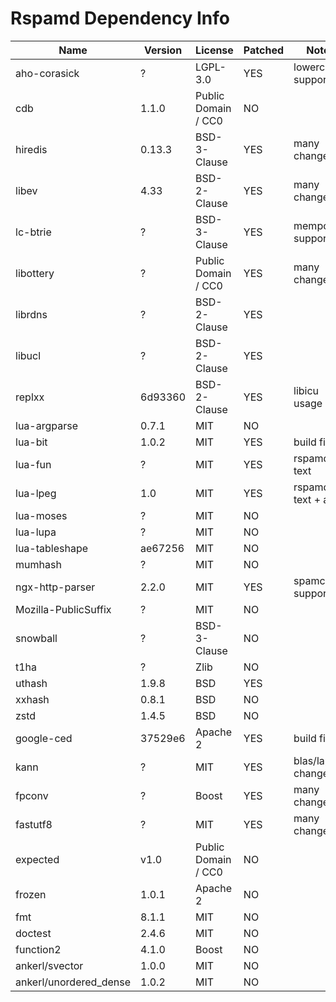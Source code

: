 # Rspamd Dependency Info

| Name                   | Version | License             | Patched | Notes              |
|------------------------|---------|---------------------| ---     | ---                |
| aho-corasick           | ?       | LGPL-3.0            | YES     | lowercase support  |
| cdb                    | 1.1.0   | Public Domain / CC0 | NO      |                    |
| hiredis                | 0.13.3  | BSD-3-Clause        | YES     | many changes       |
| libev                  | 4.33    | BSD-2-Clause        | YES     | many changes       |
| lc-btrie               | ?       | BSD-3-Clause        | YES     | mempool support    |
| libottery              | ?       | Public Domain / CC0 | YES     | many changes       |
| librdns                | ?       | BSD-2-Clause        | YES     |                    |
| libucl                 | ?       | BSD-2-Clause        | YES     |                    |
| replxx                 | 6d93360 | BSD-2-Clause        | YES     | libicu usage       |
| lua-argparse           | 0.7.1   | MIT                 | NO      |                    |
| lua-bit                | 1.0.2   | MIT                 | YES     | build fixes        |
| lua-fun                | ?       | MIT                 | YES     | rspamd text        |
| lua-lpeg               | 1.0     | MIT                 | YES     | rspamd text + alloc|
| lua-moses              | ?       | MIT                 | NO      |                    |
| lua-lupa               | ?       | MIT                 | NO      |                    |
| lua-tableshape         | ae67256 | MIT                 | NO      |                    |
| mumhash                | ?       | MIT                 | NO      |                    |
| ngx-http-parser        | 2.2.0   | MIT                 | YES     | spamc support      |
| Mozilla-PublicSuffix   | ?       | MIT                 | NO      |                    |
| snowball               | ?       | BSD-3-Clause        | NO      |                    |
| t1ha                   | ?       | Zlib                | NO      |                    |
| uthash                 | 1.9.8   | BSD                 | YES     |                    |
| xxhash                 | 0.8.1   | BSD                 | NO      |                    |
| zstd                   | 1.4.5   | BSD                 | NO      |                    |
| google-ced             | 37529e6 | Apache 2            | YES     | build fixes        |
| kann                   | ?       | MIT                 | YES     | blas/lapack changes|
| fpconv                 | ?       | Boost               | YES     | many changes       |
| fastutf8               | ?       | MIT                 | YES     | many changes       |
| expected               | v1.0    | Public Domain / CC0 | NO      |                    |
| frozen                 | 1.0.1   | Apache 2            | NO      |                    |
| fmt                    | 8.1.1   | MIT                 | NO      |                    |
| doctest                | 2.4.6   | MIT                 | NO      |                    |
| function2              | 4.1.0   | Boost               | NO      |                    |
| ankerl/svector         | 1.0.0   | MIT                 | NO      |                    |
| ankerl/unordered_dense | 1.0.2   | MIT                 | NO      |                    |